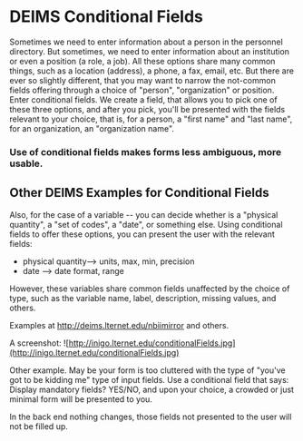 # DEIMS Conditional Fields #

Sometimes we need to enter information about a person in the personnel directory.  But sometimes, we need to enter information about an institution or even a position (a role, a job). All these options share many common things, such as a location (address), a phone, a fax, email, etc.  But there are ever so slightly different, that you may want to narrow the not-common fields offering through a choice of "person", "organization" or position.  Enter conditional fields.  We create a field, that allows you to pick one of these three options, and after you pick, you'll be presented with the fields relevant to your choice, that is, for a person, a "first name" and "last name", for an organization, an "organization name".

### Use of conditional fields makes forms less ambiguous, more usable. ###

## Other DEIMS Examples for Conditional Fields ##
Also, for the case of a variable -- you can decide whether is a "physical quantity", a "set of codes", a "date", or something else. Using conditional fields to offer these options, you can present the user with the relevant fields:
  * physical quantity--> units, max, min, precision
  * date --> date format, range

However, these variables share common fields unaffected by the choice of type, such as the variable name, label, description, missing values, and others.

Examples at http://deims.lternet.edu/nbiimirror and others.

A screenshot: ![http://inigo.lternet.edu/conditionalFields.jpg](http://inigo.lternet.edu/conditionalFields.jpg)

Other example.  May be your form is too cluttered with the type of "you've got to be kidding me" type of input fields.  Use a conditional field that says: Display mandatory fields?  YES/NO, and upon your choice, a crowded or just minimal form will be presented to you.

In the back end nothing changes, those fields not presented to the user will not be filled up.